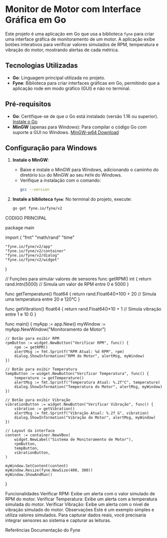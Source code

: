 # Monitor de Motor com Interface Gráfica em Go

Este projeto é uma aplicação em Go que usa a biblioteca `fyne` para criar uma interface gráfica de monitoramento de um motor. A aplicação exibe botões interativos para verificar valores simulados de RPM, temperatura e vibração do motor, mostrando alertas de cada métrica.

## Tecnologias Utilizadas

- **Go**: Linguagem principal utilizada no projeto.
- **Fyne**: Biblioteca para criar interfaces gráficas em Go, permitindo que a aplicação rode em modo gráfico (GUI) e não no terminal.

## Pré-requisitos

- **Go**: Certifique-se de que o Go está instalado (versão 1.16 ou superior). [Instale o Go](https://golang.org/doc/install)
- **MinGW** (apenas para Windows): Para compilar o código Go com suporte a GUI no Windows. [MinGW-w64 Download](https://sourceforge.net/projects/mingw-w64/)

## Configuração para Windows

1. **Instale o MinGW**:
   - Baixe e instale o MinGW para Windows, adicionando o caminho do diretório `bin` do MinGW ao seu `PATH` do Windows.
   - Verifique a instalação com o comando:
     ```bash
     gcc --version
     ```

2. **Instale a biblioteca `fyne`**:
   No terminal do projeto, execute:
   ```bash
   go get fyne.io/fyne/v2


CODIGO PRINCIPAL

package main

import (
    "fmt"
    "math/rand"
    "time"

    "fyne.io/fyne/v2/app"
    "fyne.io/fyne/v2/container"
    "fyne.io/fyne/v2/dialog"
    "fyne.io/fyne/v2/widget"
)

// Funções para simular valores de sensores
func getRPM() int {
    return rand.Intn(5000) // Simula um valor de RPM entre 0 e 5000
}

func getTemperature() float64 {
    return rand.Float64()*100 + 20 // Simula uma temperatura entre 20 e 120°C
}

func getVibration() float64 {
    return rand.Float64()*10 + 1 // Simula vibração entre 1 e 10 G
}

func main() {
    myApp := app.New()
    myWindow := myApp.NewWindow("Monitoramento de Motor")

    // Botão para exibir RPM
    rpmButton := widget.NewButton("Verificar RPM", func() {
        rpm := getRPM()
        alertMsg := fmt.Sprintf("RPM Atual: %d RPM", rpm)
        dialog.ShowInformation("RPM do Motor", alertMsg, myWindow)
    })

    // Botão para exibir Temperatura
    tempButton := widget.NewButton("Verificar Temperatura", func() {
        temperature := getTemperature()
        alertMsg := fmt.Sprintf("Temperatura Atual: %.2f°C", temperature)
        dialog.ShowInformation("Temperatura do Motor", alertMsg, myWindow)
    })

    // Botão para exibir Vibração
    vibrationButton := widget.NewButton("Verificar Vibração", func() {
        vibration := getVibration()
        alertMsg := fmt.Sprintf("Vibração Atual: %.2f G", vibration)
        dialog.ShowInformation("Vibração do Motor", alertMsg, myWindow)
    })

    // Layout da interface
    content := container.NewVBox(
        widget.NewLabel("Sistema de Monitoramento de Motor"),
        rpmButton,
        tempButton,
        vibrationButton,
    )

    myWindow.SetContent(content)
    myWindow.Resize(fyne.NewSize(400, 300))
    myWindow.ShowAndRun()
}


Funcionalidades
Verificar RPM: Exibe um alerta com o valor simulado de RPM do motor.
Verificar Temperatura: Exibe um alerta com a temperatura simulada do motor.
Verificar Vibração: Exibe um alerta com o nível de vibração simulado do motor.
Observações
Este é um exemplo simples e utiliza valores simulados. Para capturar dados reais, você precisaria integrar sensores ao sistema e capturar as leituras.

Referências
Documentação do Fyne
